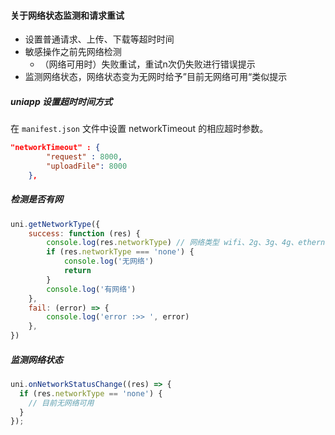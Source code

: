 #### 关于网络状态监测和请求重试

- 设置普通请求、上传、下载等超时时间
- 敏感操作之前先网络检测
  - （网络可用时）失败重试，重试n次仍失败进行错误提示
- 监测网络状态，网络状态变为无网时给予”目前无网络可用“类似提示

##### uniapp 设置超时时间方式

在 `manifest.json` 文件中设置 networkTimeout 的相应超时参数。

```json
"networkTimeout" : {
        "request" : 8000,
        "uploadFile": 8000
    },
```

##### 检测是否有网

```js
uni.getNetworkType({
    success: function (res) {
        console.log(res.networkType) // 网络类型 wifi、2g、3g、4g、ethernet、unknown、none
        if (res.networkType === 'none') {
            console.log('无网络')
            return
        }
        console.log('有网络')
    },
    fail: (error) => {
        console.log('error :>> ', error)
    },
})
```

##### 监测网络状态

```js
uni.onNetworkStatusChange((res) => {
  if (res.networkType == 'none') {
    // 目前无网络可用
  }
});
```